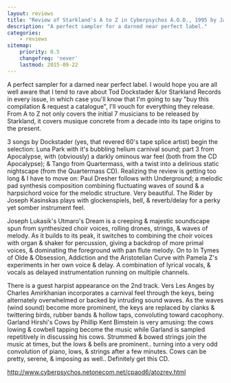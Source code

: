 ```yaml
---
layout: reviews
title: "Review of Starkland's A to Z in Cyberpsychos A.O.D., 1995 by Jasmine Sailing"
description: "A perfect sampler for a darned near perfect label."
categories:
    - reviews
sitemap:
    priority: 0.5
    changefreq: 'never'
    lastmod: 2015-09-22
---
```


A perfect sampler for a darned near perfect label. I would hope you are all well aware that I tend to rave about Tod Dockstader &/or Starkland Records in every issue, in which case you'll know that I'm going to say "buy this compilation & request a catalogue", I'll vouch for everything they release. From A to Z not only covers the initial 7 musicians to be released by Starkland, it covers musique concrete from a decade into its tape origins to the present. 

3 songs by Dockstader (yes, that revered 60's tape splice artist) begin the selection: Luna Park with it's bubbling helium carnival sound; part 3 from Apocalypse, with (obviously) a darkly ominous war feel (both from the CD Apocalypse); & Tango from Quartermass, with a twist into a delirious static nightscape (from the Quartermass CD). Realizing the review is getting too long & I have to move on: Paul Dresher follows with Underground; a melodic pad synthesis composition combining fluctuating waves of sound & a harpsichord voice for the melodic structure. Very beautiful. The Rider by Joseph Kasinskas plays with glockenspiels, bell, & reverb/delay for a perky yet somber instrument feel.

Joseph Lukasik's Utmaro's Dream is a creeping & majestic soundscape spun from synthesized choir voices, rolling drones, strings, & waves of melody. As it builds to its peak, it switches to combining the choir voices with organ & shaker for percussion, giving a backdrop of more primal voices, & dominating the foreground with pan flute melody. On to In Tymes of Olde & Obsession, Addiction and the Aristotelian Curve with Pamela Z's experiments in her own voice & delay. A combination of lyrical vocals, & vocals as delayed instrumentation running on multiple channels. 

There is a guest harpist appearance on the 2nd track. Vers Les Anges by Charles Amirkhanian incorporates a carnival feel through the keys, being alternately overwhelmed or backed by intruding sound waves. As the waves (wind sound) become more prominent, the keys are replaced by clanks & twittering birds, rubber bands & hollow taps, convoluting toward cacophony. Garland Hirshi's Cows by Phillip Kent Bimstein is very amusing: the cows lowing & cowbell tapping become the music while Garland is sampled repetitively in discussing his cows. Strummed & bowed strings join the music at times, but the lows & bells are prominent.. turning into a very odd convolution of piano, lows, & strings after a few minutes. Cows can be pretty, serene, & imposing as well.. Definitely get this CD.

<http://www.cyberpsychos.netonecom.net/cpaod6/atozrev.html>